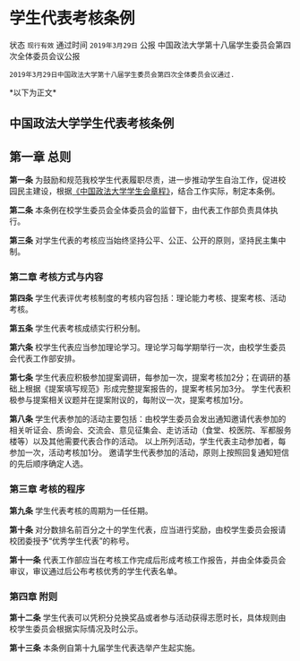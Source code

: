 # 学生代表考核条例

状态 `现行有效` 
通过时间 `2019年3月29日` 
公报 中国政法大学第十八届学生委员会第四次全体委员会议公报

```text
2019年3月29日中国政法大学第十八届学生委员会第四次全体委员会议通过.
```

\*以下为正文\*

## 中国政法大学学生代表考核条例

## 第一章 总则

**第一条** 为鼓励和规范我校学生代表履职尽责，进一步推动学生自治工作，促进校园民主建设，根据[《中国政法大学学生会章程》](http://doc.rickylee.monster/web/#/4?page_id=22)，结合工作实际，制定本条例。

**第二条** 本条例在校学生委员会全体委员会的监督下，由代表工作部负责具体执行。

**第三条** 对学生代表的考核应当始终坚持公平、公正、公开的原则，坚持民主集中制。

### 第二章 考核方式与内容

**第四条** 学生代表评优考核制度的考核内容包括：理论能力考核、提案考核、活动考核。

**第五条** 学生代表考核成绩实行积分制。

**第六条** 校学生代表应当参加理论学习。理论学习每学期举行一次，由校学生委员会代表工作部安排。

**第七条** 学生代表应积极参加提案调研，每参加一次，提案考核加2分；在调研的基础上根据《提案填写规范》形成完整提案报告的，提案考核另加3分。 学生代表积极参与提案相关议题并在提案附议的，每附议一次，提案考核加1分。

**第八条** 学生代表参加的活动主要包括：由校学生委员会发出通知邀请代表参加的相关听证会、质询会、交流会、意见征集会、走访活动（食堂、校医院、军都服务楼等）以及其他需要代表合作的活动。 以上所列活动，学生代表主动参加者，每参加一次，活动考核加1分。 邀请学生代表参加的活动，原则上按照回复通知短信的先后顺序确定人选。

### 第三章 考核的程序

**第九条** 学生代表考核的周期为一任任期。

**第十条** 对分数排名前百分之十的学生代表，应当进行奖励，由校学生委员会报请校团委授予“优秀学生代表”的称号。

**第十一条** 代表工作部应当在考核工作完成后形成考核工作报告，并由全体委员会审议，审议通过后公布考核优秀的学生代表名单。

### 第四章 附则

**第十二条** 学生代表可以凭积分兑换奖品或者参与活动获得志愿时长，具体规则由校学生委员会根据实际情况及时公示。

**第十三条** 本条例自第十九届学生代表选举产生起实施。

